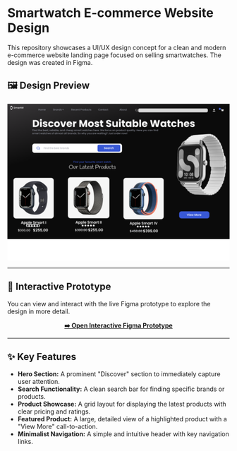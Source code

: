 # Smartwatch E-commerce Website Design

This repository showcases a UI/UX design concept for a clean and modern e-commerce website landing page focused on selling smartwatches. The design was created in Figma.

## 🖼️ Design Preview

![E-commerce Website Design for Smartwatches](ecommerce-design.png)

---

## 🚀 Interactive Prototype

You can view and interact with the live Figma prototype to explore the design in more detail.

<p align="center">
  <a href="https://www.figma.com/proto/c8emZdCo2r14Zt5dJDG5NX/E-commerce-website?node-id=202-3&p=f&t=7vwWESTmuCfYix6h-1&scaling=scale-down&content-scaling=fixed&page-id=0%3A1">
    <strong>➡️ Open Interactive Figma Prototype</strong>
  </a>
</p>

---

## ✨ Key Features

* **Hero Section:** A prominent "Discover" section to immediately capture user attention.
* **Search Functionality:** A clean search bar for finding specific brands or products.
* **Product Showcase:** A grid layout for displaying the latest products with clear pricing and ratings.
* **Featured Product:** A large, detailed view of a highlighted product with a "View More" call-to-action.
* **Minimalist Navigation:** A simple and intuitive header with key navigation links.
